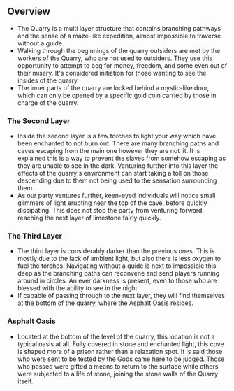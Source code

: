 

## Overview

- The Quarry is a multi layer structure that contains branching pathways and the sense of a maze-like expedition, almost impossible to traverse without a guide.
- Walking through the beginnings of the quarry outsiders are met by the workers of the Quarry, who are not used to outsiders. They use this opportunity to attempt to beg for money, freedom, and some even out of their misery. It's considered initiation for those wanting to see the insides of the quarry.
- The inner parts of the quarry are locked behind a mystic-like door, which can only be opened by a specific gold coin carried by those in charge of the quarry. 



### The Second Layer


- Inside the second layer is a few torches to light your way which have been enchanted to not burn out. There are many branching paths and caves escaping from the main one however they are not lit. It is explained this is a way to prevent the slaves from somehow escaping as they are unable to see in the dark. Venturing further into this layer the effects of the quarry's environment can start taking a toll on those descending due to them not being used to the sensation surrounding them.
- As our party ventures further, keen-eyed individuals will notice small glimmers of light erupting near the top of the cave, before quickly dissipating. This does not stop the party from venturing forward, reaching the next layer of limestone fairly quickly.


### The Third Layer

- The third layer is considerably darker than the previous ones. This is mostly due to the lack of ambient light, but also there is less oxygen to fuel the torches. Navigating without a guide is next to impossible this deep as the branching paths can reconvene and send players running around in circles. An ever darkness is present, even to those who are blessed with the ability to see in the night.
- If capable of passing through to the next layer, they will find themselves at the bottom of the quarry, where the Asphalt Oasis resides.


### Asphalt Oasis
- Located at the bottom of the level of the quarry, this location is not a typical oasis at all. Fully covered in stone and enchanted light, this cove is shaped more of a prison rather than a relaxation spot. It is said those who were sent to be tested by the Gods came here to be judged. Those who passed were gifted a means to return to the surface while others were subjected to a life of stone, joining the stone walls of the Quarry itself.